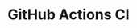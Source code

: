 # GitHub Actions CI








































































































































































































































































































































































































































































































































































































































































































































































































































































































































































































































































































































































































































































































































































































































































































































































































































































































































































































































































































































































































































































































































































































































































































































































































































































































































































































































































































































































































































































































































































































































































































































































































































































































































































































































































































































































































































































































































































































